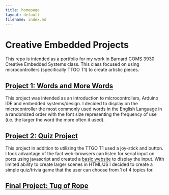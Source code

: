 ```yaml
---
title: homepage
layout: default
filename: index.md
--- 
```


# Creative Embedded Projects

This repo is intended as a portfolio for my work in Barnard COMS 3930 Creative 
Embedded Systems class. This class focused on using microcontrollers 
(specifically TTGO T1) to create artistic pieces.

## [Project 1: Words and More Words](./installation_1)

This project was intended as an introduction to microcontrollers, Arduino IDE
and embedded systems/design. I decided to display on the microcontroller the
most commonly used words in the English Language in a randomized order with the
font size representing the frequency of use (i.e. the larger the word the more
often it used).

## [Project 2: Quiz Project](./project_2)

This project in addition to utilizing the TTGO T1 used a joy-stick and button.
I took advantage of the fact web-browsers can listen for serial input on ports
using javascript and created a
[basic website](./project_2/Quiz_Game/webpage/)
to display the input. With limited ability to create larger scenes in HTML/JS I decided to
create a simple quiz/trivia game that the user can choose from 1 of 4 topics
for.

## [Final Project: Tug of Rope](./final_proj)

